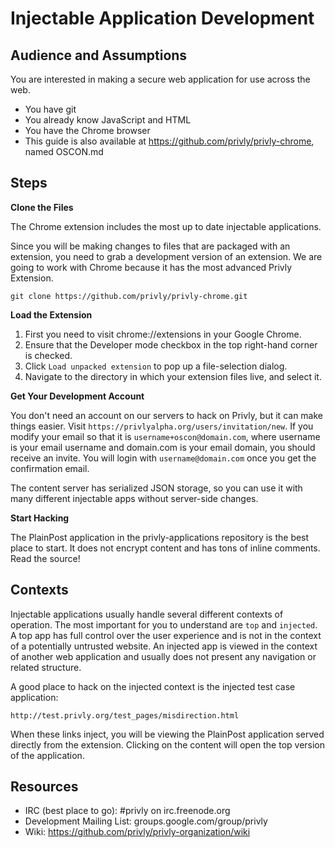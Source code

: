 # Injectable Application Development #

## Audience and Assumptions ##

You are interested in making a secure web application for use across the web.

* You have git
* You already know JavaScript and HTML
* You have the Chrome browser
* This guide is also available at https://github.com/privly/privly-chrome, named OSCON.md

## Steps ##

**Clone the Files**

The Chrome extension includes the most up to date injectable applications.  

Since you will be making changes to files that are packaged with an extension, you need to grab a development version of an extension. We are going to work with Chrome because it has the most advanced Privly Extension.

`git clone https://github.com/privly/privly-chrome.git`

**Load the Extension**

1. First you need to visit chrome://extensions in your Google Chrome.
1. Ensure that the Developer mode checkbox in the top right-hand corner is checked.
1. Click `Load unpacked extension` to pop up a file-selection dialog.
1. Navigate to the directory in which your extension files live, and select it.

**Get Your Development Account**

You don't need an account on our servers to hack on Privly, but it can make things easier. Visit `https://privlyalpha.org/users/invitation/new`. If you modify your email so that it is `username+oscon@domain.com`, where username is your email username and domain.com is your email domain, you should receive an invite. You will login with `username@domain.com` once you get the confirmation email.

The content server has serialized JSON storage, so you can use it with many different injectable apps without server-side changes.

**Start Hacking**

The PlainPost application in the privly-applications repository is the best place to start. It does not encrypt content and has tons of inline comments. Read the source!

## Contexts ##

Injectable applications usually handle several different contexts of operation. The most important for you to understand are `top` and `injected`. A top app has full control over the user experience and is not in the context of a potentially untrusted website. An injected app is viewed in the context of another web application and usually does not present any navigation or related structure.

A good place to hack on the injected context is the injected test case application:

`http://test.privly.org/test_pages/misdirection.html`

When these links inject, you will be viewing the PlainPost application served directly from the extension. Clicking on the content will open the top version of the application.

## Resources ##

* IRC (best place to go): #privly on irc.freenode.org
* Development Mailing List: groups.google.com/group/privly
* Wiki: https://github.com/privly/privly-organization/wiki